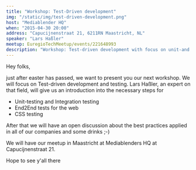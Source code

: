 ```yaml
---
title: "Workshop: Test-Driven development"
img: "/static/img/test-driven-development.png"
host: "Mediablender HQ"
when: "2015-04-30 20:00"
address: "Capucijnenstraat 21, 6211RN Maastricht, NL"
speaker: "Lars Haßler"
meetup: EuregioTechMeetup/events/221648993
description: "Workshop: Test-driven development with focus on unit-and integration-testing, End3End tests and CSS testing."
---
```


Hey folks,

just after easter has passed, we want to present you our next workshop. We will focus on Test-driven development and testing.
Lars Haßler, an expert on that field, will give us an introduction into the necessary steps for

- Unit-testing and Integration testing
- End2End tests for the web
- CSS testing

After that we will have an open discussion about the best practices applied in all of our companies and some drinks ;-)

We will have our meetup in Maastricht at Mediablenders HQ at Capucijnenstraat 21.

Hope to see y'all there
